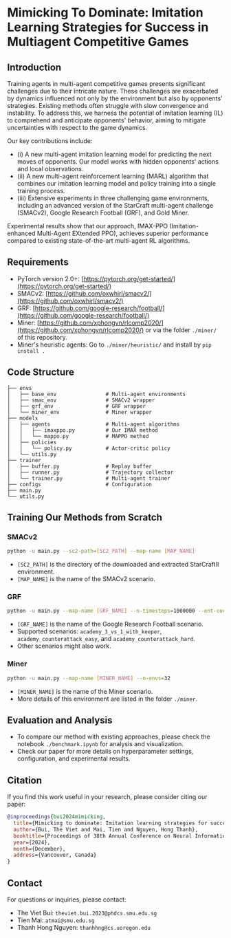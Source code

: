 # Mimicking To Dominate: Imitation Learning Strategies for Success in Multiagent Competitive Games

## Introduction

Training agents in multi-agent competitive games presents significant challenges due to their intricate nature. These challenges are exacerbated by dynamics influenced not only by the environment but also by opponents' strategies. Existing methods often struggle with slow convergence and instability. To address this, we harness the potential of imitation learning (IL) to comprehend and anticipate opponents' behavior, aiming to mitigate uncertainties with respect to the game dynamics. 

Our key contributions include:
- (i) A new multi-agent imitation learning model for predicting the next moves of opponents. Our model works with hidden opponents' actions and local observations. 
- (ii) A new multi-agent reinforcement learning (MARL) algorithm that combines our imitation learning model and policy training into a single training process. 
- (iii) Extensive experiments in three challenging game environments, including an advanced version of the StarCraft multi-agent challenge (SMACv2), Google Research Football (GRF), and Gold Miner. 

Experimental results show that our approach, IMAX-PPO (Imitation-enhanced Multi-Agent EXtended PPO), achieves superior performance compared to existing state-of-the-art multi-agent RL algorithms. 

## Requirements

- PyTorch version 2.0+: [https://pytorch.org/get-started/](https://pytorch.org/get-started/)
- SMACv2: [https://github.com/oxwhirl/smacv2/](https://github.com/oxwhirl/smacv2/)
- GRF: [https://github.com/google-research/football/](https://github.com/google-research/football/)
- Miner: [https://github.com/xphongvn/rlcomp2020/](https://github.com/xphongvn/rlcomp2020/) or via the folder `./miner/` of this repository.
- Miner's heuristic agents: Go to `./miner/heuristic/` and install by `pip install .`

## Code Structure

```
├── envs
│   ├── base_env                # Multi-agent environments
│   ├── smac_env                # SMACv2 wrapper
│   ├── grf_env                 # GRF wrapper
│   └── miner_env               # Miner wrapper
├── models
│   ├── agents                  # Multi-agent algorithms
│   │   ├── imaxppo.py          # Our IMAX method
│   │   └── mappo.py            # MAPPO method
│   ├── policies
│   │   └── policy.py           # Actor-critic policy
│   └── utils.py
├── trainer
│   ├── buffer.py               # Replay buffer
│   ├── runner.py               # Trajectory collector
│   └── trainer.py              # Multi-agent trainer
├── configs                     # Configuration
├── main.py
└── utils.py
```

## Training Our Methods from Scratch

### SMACv2
```bash
python -u main.py --sc2-path=[SC2_PATH] --map-name [MAP_NAME]
```
- `[SC2_PATH]` is the directory of the downloaded and extracted StarCraftII environment.
- `[MAP_NAME]` is the name of the SMACv2 scenario.

### GRF
```bash
python -u main.py --map-name [GRF_NAME] --n-timesteps=1000000 --ent-coef=0.0
```
- `[GRF_NAME]` is the name of the Google Research Football scenario.
- Supported scenarios: `academy_3_vs_1_with_keeper`, `academy_counterattack_easy`, and `academy_counterattack_hard`.
- Other scenarios might also work.

### Miner
```bash
python -u main.py --map-name [MINER_NAME] --n-envs=32
```
- `[MINER_NAME]` is the name of the Miner scenario.
- More details of this environment are listed in the folder `./miner`.

## Evaluation and Analysis

- To compare our method with existing approaches, please check the notebook `./benchmark.ipynb` for analysis and visualization.
- Check our paper for more details on hyperparameter settings, configuration, and experimental results.

## Citation

If you find this work useful in your research, please consider citing our paper:

```bibtex
@inproceedings{bui2024mimicking,
  title={Mimicking to dominate: Imitation learning strategies for success in multiagent competitive games},
  author={Bui, The Viet and Mai, Tien and Nguyen, Hong Thanh},
  booktitle={Proceedings of 38th Annual Conference on Neural Information Processing Systems (NeurIPS 2024)},
  year={2024},
  month={December},
  address={Vancouver, Canada}
}
```

## Contact

For questions or inquiries, please contact:
- The Viet Bui: `theviet.bui.2023@phdcs.smu.edu.sg` 
- Tien Mai: `atmai@smu.edu.sg` 
- Thanh Hong Nguyen: `thanhhng@cs.uoregon.edu` 
